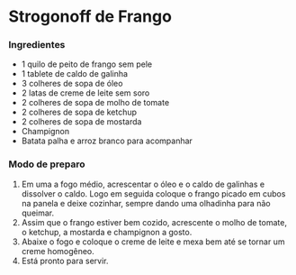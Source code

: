 ﻿# Strogonoff de Frango

### Ingredientes

- 1 quilo de peito de frango sem pele
- 1 tablete de caldo de galinha
- 3 colheres de sopa de óleo
- 2 latas de creme de leite sem soro
- 2 colheres de sopa de molho de tomate
- 2 colheres de sopa de ketchup
- 2 colheres de sopa de mostarda
- Champignon
- Batata palha e arroz branco para acompanhar

### Modo de preparo

1. Em uma a fogo médio, acrescentar o óleo e o caldo de galinhas e dissolver o caldo. Logo em seguida coloque o frango picado em cubos na panela e deixe cozinhar, sempre dando uma olhadinha para não queimar.
1. Assim que o frango estiver bem cozido, acrescente o molho de tomate, o ketchup, a mostarda e champignon a gosto.
1. Abaixe o fogo e coloque o creme de leite e mexa bem até se tornar um creme homogêneo.
1. Está pronto para servir.

